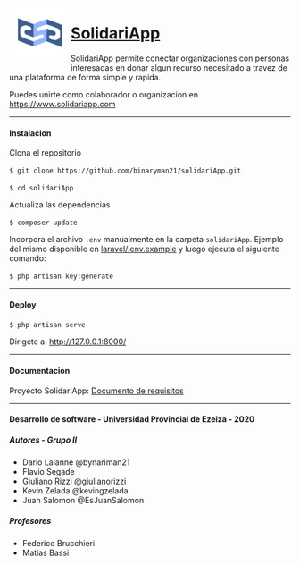 <img align="Left" width="90" height="90" style="padding: 10px" src="solidariApp/public/assets/img/app-logo/Logo - Medio.png" alt="SolidariApp Logo">

# [SolidariApp](https://www.SolidariApp.com "SolidariApp Web Page")

SolidariApp permite conectar organizaciones con personas interesadas en donar algun recurso necesitado a travez de una plataforma de forma simple y rapida. 

Puedes unirte como colaborador o organizacion en https://www.solidariapp.com

---

#### Instalacion

Clona el repositorio

 `$ git clone https://github.com/binaryman21/solidariApp.git`

 `$ cd solidariApp`

Actualiza las dependencias

`$ composer update`

Incorpora el archivo `.env` manualmente en la carpeta `solidariApp`.
Ejemplo del mismo disponible en [laravel/.env.example](https://github.com/laravel/laravel/blob/master/.env.example "laravel/.env.example") y luego ejecuta el siguiente comando:

`$ php artisan key:generate`

---

#### Deploy

`$ php artisan serve`

Dirigete a: http://127.0.0.1:8000/

---

#### Documentacion

 Proyecto SolidariApp: [Documento de requisitos](https://docs.google.com/document/d/179b1s37myFMsTPGYTvLcGfkKxK6xCkuOezv0wqIAO0Q/edit?usp=sharing "Documento de requisitos")


----

#### Desarrollo de software  - Universidad Provincial de Ezeiza - 2020

##### Autores - Grupo II

- Dario Lalanne @bynariman21
- Flavio Segade
- Giuliano Rizzi @giulianorizzi
- Kevin Zelada @kevingzelada
- Juan Salomon @EsJuanSalomon

##### Profesores
- Federico Brucchieri
- Matias Bassi